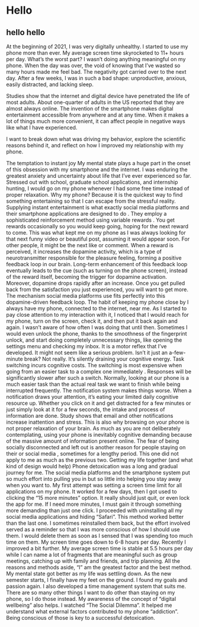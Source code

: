 # Hello
## hello hello

At the beginning of 2021, I was very digitally unhealthy. I started to use my phone more than ever. My average screen time skyrocketed to 11+ hours per day. What’s the worst part? I wasn’t doing anything meaningful on my phone. When the day was over, the void of knowing that I’ve wasted so many hours made me feel bad. The negativity got carried over to the next day. After a few weeks, I was in such a bad shape: unproductive, anxious, easily distracted, and lacking sleep. 

Studies show that the internet and digital device have penetrated the life of most adults. About one-quarter of adults in the US reported that they are almost always online.  The invention of the smartphone makes digital entertainment accessible from anywhere and at any time. When it makes a lot of things much more convenient, it can affect people in negative ways like what I have experienced. 

I want to break down what was driving my behavior, explore the scientific reasons behind it, and reflect on how I improved my relationship with my phone.

The temptation to instant joy
My mental state plays a huge part in the onset of this obsession with my smartphone and the internet. I was enduring the greatest anxiety and uncertainty about life that I’ve ever experienced so far. Stressed out with school, graduate school applications, and internship hunting, I would go on my phone whenever I had some free time instead of proper relaxation. Why my phone? Because it is the quickest way to find something entertaining so that I can escape from the stressful reality. 
Supplying instant entertainment is what exactly social media platforms and their smartphone applications are designed to do . They employ a sophisticated reinforcement method using variable rewards . You get rewards occasionally so you would keep going, hoping for the next reward to come. This was what kept me on my phone as I was always looking for that next funny video or beautiful post, assuming it would appear soon. For other people, it might be the next like or comment. When a reward is perceived, it increases the dopamine activity, which is a type of neurotransmitter responsible for the pleasure feeling, forming a positive feedback loop in our brain. Long-term enhancement of this feedback loop eventually leads to the cue (such as turning on the phone screen), instead of the reward itself, becoming the trigger for dopamine activation. Moreover, dopamine drops rapidly after an increase. Once you get pulled back from the satisfaction you just experienced, you will want to get more. The mechanism social media platforms use fits perfectly into this dopamine-driven feedback loop.
The habit of keeping my phone close by
I always have my phone, connected to the internet, near me. As I started to pay close attention to my interaction with it, I noticed that I would reach for my phone, turn on the screen, check it, and then put it back again and again. I wasn’t aware of how often I was doing that until then. Sometimes I would even unlock the phone, thanks to the smoothness of the fingerprint unlock, and start doing completely unnecessary things, like opening the settings menu and checking my inbox. It is a motor reflex that I’ve developed.
It might not seem like a serious problem. Isn’t it just an a-few-minute break? Not really. It’s silently draining your cognitive energy.
Task switching incurs cognitive costs.  The switching is most expensive when going from an easier task to a complex one immediately . Responses will be significantly slower after such a switch. Normally, looking at our phone is a much easier task than the actual real task we want to finish while being interrupted frequently.
The notification system makes things worse. When a notification draws your attention, it’s eating your limited daily cognitive resource up. Whether you click on it and get distracted for a few minutes or just simply look at it for a few seconds, the intake and process of information are done. Study shows that email and other notifications increase inattention and stress.    This is also why browsing on your phone is not proper relaxation of your brain. As much as you are not deliberately contemplating, using your phone is inevitably cognitive demanding because of the massive amount of information present online.
The fear of being socially disconnected and left out is another reason for people staying on their or social media , sometimes for a lengthy period. This one did not apply to me as much as the previous two.
Getting my life together (and what kind of design would help)
Phone detoxication was a long and gradual journey for me. 
The social media platforms and the smartphone system put so much effort into pulling you in but so little into helping you stay away when you want to. 
My first attempt was setting a screen time limit for all applications on my phone. It worked for a few days, then I got used to clicking the “15 more minutes” option. It really should just quit, or even lock the app for me. If I need more minutes, I must gain it through something more demanding than just one click.
I proceeded with uninstalling all my social media applications and hiding “Safari”. This method worked better than the last one. I sometimes reinstalled them back, but the effort involved served as a reminder so that I was more conscious of how I should use them. I would delete them as soon as I sensed that I was spending too much time on them. My screen time goes down to 6-8 hours per day.
Recently I improved a bit further. My average screen time is stable at 5.5 hours per day while I can name a lot of fragments that are meaningful such as group meetings, catching up with family and friends, and trip planning.
All the reasons and methods aside, “I” am the greatest factor and the best method. My mental state got better as my life was settling down. As the new semester starts, I finally have my feet on the ground. I found my goals and passion again. I also developed a time management system that suits me. There are so many other things I want to do other than staying on my phone, so I do those instead.
My awareness of the concept of “digital wellbeing” also helps. I watched “The Social Dilemma”. It helped me understand what external factors contributed to my phone “addiction”. Being conscious of those is key to a successful detoxication.
